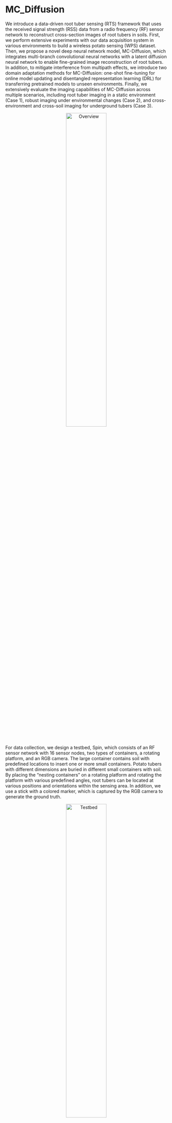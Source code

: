 # MC_Diffusion
We introduce a data-driven root tuber sensing (RTS) framework that uses the received signal strength (RSS) data from a radio frequency (RF) sensor network to reconstruct cross-section images of root tubers in soils. First, we perform extensive experiments with our data acquisition system in various environments to build a wireless potato sensing (WPS) dataset. Then, we propose a novel deep neural network model, MC-Diffusion, which integrates multi-branch convolutional neural networks with a latent diffusion neural network to enable fine-grained image reconstruction of root tubers. In addition, to mitigate interference from multipath effects, we introduce two domain adaptation methods for MC-Diffusion: one-shot fine-tuning for online model updating and disentangled representation learning (DRL) for transferring pretrained models to unseen environments. Finally, we extensively evaluate the imaging capabilities of MC-Diffusion across multiple scenarios, including root tuber imaging in a static environment (Case 1), robust imaging under environmental changes (Case 2), and cross-environment and cross-soil imaging for underground tubers (Case 3).
<p align="center">
  <img src="images/Overview.png" alt="Overview" width="50%"/>
</p>

For data collection, we design a testbed, Spin, which consists of an RF sensor network with 16 sensor nodes, two types of containers, a rotating platform, and an RGB camera. The large container contains soil with predefined locations to insert one or more small containers. Potato tubers with different dimensions are buried in different small containers with soil. By placing the “nesting containers” on a rotating platform and rotating the platform with various predefined angles, root tubers can be located at various positions and orientations within the sensing area. In addition, we use a stick with a colored marker, which is captured by the RGB camera to generate the ground truth.  
<p align="center">
  <img src="images/Testbed.png" alt="Testbed" width="50%"/>
</p>

To evaluate the performance of our RTS framework, we construct a comprehensive dataset, WPS, consisting of data from a static environment (Case 1), an environment with dynamic changes (Case 2), and multiple environments and soil moisture conditions (Case 3).
<p align="center">
  <img src="images/Dataset.png" alt="Dataset" width="90%"/>
</p>

Some visualization results of MC-Diffusion and baseline methods are shown below. For illustration, we present imaging results from a static environment, a fixed environment with dynamic changes, and across multiple environments. 
<p align="center">
  <img src="images/Visualization.png" alt="Visualization" width="90%"/>
</p>

The raw dataset has been publicly released. Both the dataset and code for data pre-processing are accessible at [https://ieee-dataport.org/documents/underground-root-tuber-sensing-wireless-networks](https://ieee-dataport.org/documents/underground-root-tuber-sensing-wireless-networks). In addition, we have released the pre-trained model and the corresponding data files in releases, which can be used for performance testing. 


# Prerequisite and Evaluation

## Prerequisite
MC_Diffusion is implemented with Python 3.10 and PyTorch 2.1.0. Our development environment can be managed using either Docker or Anaconda. In the following, we provide separate descriptions for each. 

### 1. Anaconda management
In the absence of Docker, the development environment can be configured using Anaconda (Version 23.9.0) by following the procedure outlined below.

* Create a conda environment called MC-Diffusion based on Python 3.10, and activate the environment.
```
conda create -n MC_Diffusion python=3.10

conda activate MC_Diffusion
```
* Install PyTorch, if CUDA is available.
```
pip install torch==2.1.0+cu121 torchvision==0.16.0+cu121 torchaudio==2.1.0+cu121 --index-url https://download.pytorch.org/whl/cu121
```
* Install PyTorch, if CUDA is not available.
```
pip install torch==2.1.0+cpu torchvision==0.16.0+cpu torchaudio==2.1.0+cpu --index-url https://download.pytorch.org/whl/cpu
```
* Install other required packages.
```
pip install matplotlib

pip install scikit-image

pip install vit-pytorch

pip install einops

pip install pytorch-ignite
```

### 2. Docker management
If a Docker environment is already available, the development environment can be configured as follows. 

* Pull the Docker image and create the development container. Note that a folder named "MC_Diffusion" is created in the current directory to store the development environment, and its location can be adjusted as needed. 
```
docker pull pytorch/pytorch:2.1.0-cuda12.1-cudnn8-devel

mkdir MC_Diffusion

docker run -tid --name=MC_Diffusion --gpus=all --ipc=host --network=host -v ./MC_Diffusion/:/workspace/MC_Diffusion pytorch/pytorch:2.1.0-cuda12.1-cudnn8-devel
```

* Start the container and install the required packages.
```
docker exec -it MC_Diffusion bash

pip install matplotlib

pip install scikit-image

pip install vit-pytorch

pip install einops

pip install pytorch-ignite
```

### 3. Download project
Download or git clone the MC_Diffusion project. Download the data and pre-trained models in releases to the project directory. Note that, to evaluate the efficacy of MC-Diffusion under different sensing cases, we divide the experiments into three cases: imaging in a static environment (Case 1), imaging in an environment with dynamic changes (Case 2), and imaging across different environments and soil moisture conditions (Case 3). Case 3 is further divided into two parts: cross-environment imaging (Case3_Environment) and imaging under varying soil moisture conditions (Case3_Moisture). When extracting the files, the corresponding data and models should be placed into their respective directories. 

* Extract files to their respective directories.
```
unzip Case1.zip -d [Case1 of MC_Diffusion root directory]

unzip Case2.zip -d [Case2 of MC_Diffusion root directory]

unzip Case3_Environment.zip -d [Case3_Environment of MC_Diffusion root directory]

unzip Case3_Moisture.zip -d [Case3_Environment of MC_Diffusion root directory]
```

### 4. Running
After configuring the development environment and loading the required datasets and models, the programs corresponding to different Cases can be executed directly.
* Run Case 1
```
cd Case1/SecondStageCodes/
python Main.py
```
* Run Case 2
```
cd Case2/SecondStageCodes/
python Main.py
```
* Run Case3_Environment
```
cd Case3_Environment/SecondStageCodes/
python Main.py
```
* Run Case3_Moisture
```
cd Case3_Moisture/SecondStageCodes/
python Main.py
```

## Evaluation

### 1. Evaluation for Case 1
We first evaluate the performance of MC-Diffusion in a static environment (Case 1), where RSS data are collected at 840 positions for 10 root tubers. All tuber-position pairs are split into a 9:1 ratio for training and evaluation.
<p align="center">
  <img src="images/Case1.png" alt="Case1" width="50%"/>
</p>
Table III shows that our model achieves SSIM and IoU values of 0.99 and 0.88, respectively, outperforming the considered baseline models. It also achieves an average RPD value of 0.08, higher than that of the baselines. These results demonstrate the efficacy of our model in producing high-quality and accurate images.

### 2. Evaluation for Case 2
To verify the robustness of our MC-Diffusion model, we randomly modify the environmental layout during data collection, thereby generating variations in the RSS data and creating different environmental conditions $E_1$ and $E_2$. We use data from one condition to build the pretrained
model, which is then fine-tuned and evaluated in the other condition. During testing, we select two groups: group 1 contains 5 tubers with an average size larger than that of group 2, which also consists of 5 tubers.
<p align="center">
  <img src="images/Case2.png" alt="Case2" width="50%"/>
</p>
Table V compares the RPD and IoU values of our model under dynamic changes (Case 2) with those of the baseline models. Our model achieves a lower average RPD and a higher average IoU than the baseline models. In our model, we propose a one-shot fine-tuning method to update model parameters online, enabling automatic adaptation to new environmental conditions and mitigating the impact of data variations.

### 3. Evaluation for Crossing Environments (Case 3)
To verify the ability of the MCDiffusion model for cross-environment imaging, we collect RSS data from three different environments: a hallway, a meeting room, and a living room. We denote these environments as $E_h$, $E_m$, and $E_l$, respectively. 
<p align="center">
  <img src="images/Case3_Env.png" alt="Case3_Env" width="50%"/>
</p>
Table VI shows that our model outperforms all baseline models. The performance of baseline models degrades when applied to new environments, as variations in multipath interference lead to significant changes in RSS data. This not only reduces imaging accuracy but also results in unstable performance. To address this issue, our model incorporates a DRL component that extracts environment-invariant features, so as to mitigate overfitting to specific environments and enable more robust and accurate imaging.

### 4. Evaluation for Crossing Soil Moisture (Case 3)
We evaluate MC-Diffusion using RSS data collected under different soil conditions. As described in the experiment section, we perform experiments in a hallway under two soil moisture levels: 7.1% and 11.2%. Each soil condition is treated as an environment. We also collect data in a meeting room with soil at a moisture level of 7.1% to train and evaluate MC-Diffusion. We denote $E_{h_1}$ and $E_{h_2}$ as two soil conditions with moisture levels of 7.1% and 11.2%, respectively, and $E_m$ represents the meeting room. 
<p align="center">
  <img src="images/Case3_Moisture.png" alt="Case3_Moisture" width="50%"/>
</p>
Table VII presents the RPD and IoU values of MC-Diffusion and baseline models for imaging under different soil moisture levels. MC-Diffusion achieves an average IoU value of 0.79 under two soil moisture levels ($E_{h_1}$ and $E_{h_2}$ ), outperforming all baseline models. The performance of baseline models degrades under new soil conditions, as varying moisture levels lead to different levels of RF signal attenuation, resulting in significant changes in RSS data. To address this problem, MC-Diffusion treats each soil condition as a distinct environment and uses the DRL component to extract soil-independent features from RSS data, enabling robust and accurate imaging across different soil conditions.
